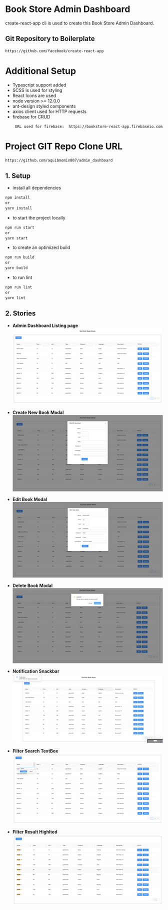 # Book Store Admin Dashboard
create-react-app cli is used to create this Book Store Admin Dashboard.
## Git Repository to Boilerplate
```bash
https://github.com/facebook/create-react-app
```

# Additional Setup
* Typescript support added
* SCSS is used for styling
* React Icons are used
* node version >= 12.0.0
* ant-design styled components
* axios client used for HTTP requests
* firebase for CRUD
  ```
   URL used for firebase:  https://bookstore-react-app.firebaseio.com
  ```
  
# Project GIT Repo Clone URL
```bash
https://github.com/aquibmomin007/admin_dashboard
```

## 1. Setup
- install all dependencies
```bash
npm install
or 
yarn install
```
- to start the project locally
```bash
npm run start
or 
yarn start
```
- to create an optimized build
```bash
npm run build
or 
yarn build
```
- to run lint
```bash
npm run lint
or 
yarn lint
```

## 2. Stories
- **Admin Dashboard Listing page**<br/> 
  ![Dashboard List Page](markdown-images/main-dashboard.png)<br/>

- **Create New Book Modal**<br />
  ![Create New Book Modal](markdown-images/create-confirm-modal.png)<br/>
  
- **Edit Book Modal**<br />
  ![Edit Book Modal](markdown-images/edit-confirm-modal.png)<br/>
  
- **Delete Book Modal**<br />
  ![Delete Book Modal](markdown-images/delete-confirm-modal.png)<br/>

- **Notification Snackbar**<br />
  ![Notification Snackbar](markdown-images/notification-snackbar.png)<br/>
  
- **Filter Search TextBox**<br />
  ![Filter Search TextBox](markdown-images/filter-text-block.png)<br/>
  
- **Filter Result Highlted**<br />
  ![Filter Result](markdown-images/filtered-result.png)<br/>
